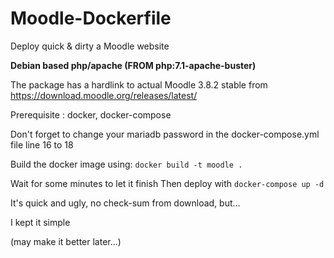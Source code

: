 # Moodle-Dockerfile

Deploy quick & dirty a Moodle website

**Debian based php/apache (FROM php:7.1-apache-buster)**

The package has a hardlink to actual Moodle 3.8.2 stable 
from https://download.moodle.org/releases/latest/

Prerequisite :
docker, docker-compose

Don't forget to change your mariadb password in the docker-compose.yml file line 16 to 18

Build the docker image using:
`docker build -t moodle .`

Wait for some minutes to let it finish
Then deploy with
`docker-compose up -d`

It's quick and ugly, no check-sum from download, but... 

I kept it simple

(may make it better later...)
